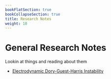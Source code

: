 ```yaml
---
bookFlatSection: true
bookCollapseSection: true
title: Research Notes
weight: 10
---
```


# General Research Notes

Lookin at things and reading about them

  - [Electrodynamic Dory-Guest-Harris Instability](dgh-datta.md)